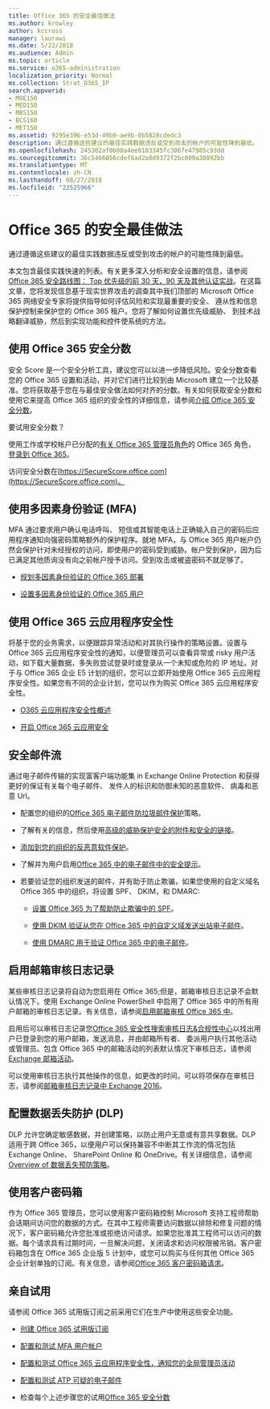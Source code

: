 ```yaml
---
title: Office 365 的安全最佳做法
ms.author: krowley
author: kccross
manager: laurawi
ms.date: 5/22/2018
ms.audience: Admin
ms.topic: article
ms.service: o365-administration
localization_priority: Normal
ms.collection: Strat_O365_IP
search.appverid:
- MOE150
- MED150
- MBS150
- BCS160
- MET150
ms.assetid: 9295e396-e53d-49b9-ae9b-0b5828cdedc3
description: 通过遵循这些建议的最佳实践数据违反或受到攻击的帐户的可能性降到最低。
ms.openlocfilehash: 245302af0b08a4ee8183345fc386fe47985c93dd
ms.sourcegitcommit: 36c5466056cdef6ad2a8d9372f2bc009a30892bb
ms.translationtype: MT
ms.contentlocale: zh-CN
ms.lasthandoff: 08/27/2018
ms.locfileid: "22525966"
---
```

# <a name="security-best-practices-for-office-365"></a>Office 365 的安全最佳做法

通过遵循这些建议的最佳实践数据违反或受到攻击的帐户的可能性降到最低。
  
本文包含最佳实践快速的列表。有关更多深入分析和安全设置的信息，请参阅[Office 365 安全路线图： Top 优先级的前 30 天，90 天及其他认证实战](security-roadmap.md)。在这篇文章，您将发现信息基于现实世界攻击的调查其中我们顶部的 Microsoft Office 365 网络安全专家将提供指导如何评估风险和实现最重要的安全、 遵从性和信息保护控制来保护您的 Office 365 租户。您将了解如何设置优先级威胁、 到技术战略翻译威胁，然后到实现功能和控件使系统的方法。
  
## <a name="use-office-365-secure-score"></a>使用 Office 365 安全分数

安全 Score 是一个安全分析工具，建议您可以以进一步降低风险。安全分数查看您的 Office 365 设置和活动，并对它们进行比较到由 Microsoft 建立一个比较基准。您将获取基于您在与最佳安全做法如何对齐的分数。有关如何获取安全分数和使用它来提高 Office 365 组织的安全性的详细信息，请参阅[介绍 Office 365 安全分数](office-365-secure-score.md)。
  
要试用安全分数？
  
使用工作或学校帐户已分配的[有关 Office 365 管理员角色](https://support.office.com/article/da585eea-f576-4f55-a1e0-87090b6aaa9d)的 Office 365 角色，[登录到 Office 365](https://www.office.com/signin)。
  
访问安全分数在[https://SecureScore.office.com](https://SecureScore.office.com)。
  
## <a name="use-multi-factor-authentication-mfa"></a>使用多因素身份验证 (MFA)

MFA 通过要求用户确认电话呼叫、 短信或其智能电话上正确输入自己的密码后应用程序通知向强密码策略额外的保护程序。就地 MFA，与 Office 365 用户帐户仍然会保护针对未经授权的访问，即使用户的密码受到威胁。帐户受到保护，因为后已满足其他质询没有向之前帐户授予访问。受到攻击或被盗密码不就足够了。
  
- [规划多因素身份验证的 Office 365 部署](https://support.office.com/article/043807b2-21db-4d5c-b430-c8a6dee0e6ba)
    
- [设置多因素身份验证的 Office 365 用户](https://support.office.com/article/8f0454b2-f51a-4d9c-bcde-2c48e41621c6)
    
## <a name="use-office-365-cloud-app-security"></a>使用 Office 365 云应用程序安全性

将基于您的业务需求，以便跟踪异常活动和对其执行操作的策略设置。设置与 Office 365 云应用程序安全性的通知，以便管理员可以查看异常或 risky 用户活动，如下载大量数据，多失败尝试登录时或登录从一个未知或危险的 IP 地址。对于与 Office 365 企业 E5 计划的组织，您可以立即开始使用 Office 365 云应用程序安全性。如果您有不同的企业计划，您可以作为购买 Office 365 云应用程序安全性。
  
- [O365 云应用程序安全性概述](office-365-cas-overview.md)
    
- [开启 Office 365 云应用安全](turn-on-office-365-cas.md)
    
## <a name="secure-mail-flow"></a>安全邮件流

通过电子邮件传输的实现富客户端功能集 in Exchange Online Protection 和获得更好的保证有关每个电子邮件、 发件人的标识和防御未知的恶意软件、 病毒和恶意 Url。
  
- 配置您的组织的[Office 365 电子邮件防垃圾邮件保护](anti-spam-protection.md)策略。 
    
- 了解有关的信息，然后使用[高级的威胁保护安全的附件和安全的链接](https://technet.microsoft.com/library/mt148491.aspx)。
    
- [添加到您的组织的反恶意软件保护](https://technet.microsoft.com/en-us/library/jj200669%28v=exchg.150%29.aspx)。
    
- 了解并为用户启用[Office 365 中的电子邮件中的安全提示](safety-tips-in-office-365.md)。 
    
- 若要验证您的组织发送的邮件，并有助于防止欺骗，如果您使用的自定义域名 Office 365 中的组织，将设置 SPF、 DKIM，和 DMARC:
    
  - [设置 Office 365 为了帮助防止欺骗中的 SPF](https://technet.microsoft.com/en-us/library/dn789058%28v=exchg.150%29.aspx)。
    
  - [使用 DKIM 验证从您在 Office 365 中的自定义域发送出站电子邮件](https://technet.microsoft.com/en-us/library/dn789058%28v=exchg.150%29.aspx)。
    
  - [使用 DMARC 用于验证 Office 365 中的电子邮件](https://technet.microsoft.com/library/mt734386%28v=exchg.150%29.aspx)。
    
## <a name="enable-mailbox-audit-logging"></a>启用邮箱审核日志记录

某些审核日志记录将自动为您启用在 Office 365;但是，邮箱审核日志记录不会默认情况下。使用 Exchange Online PowerShell 中启用了 Office 365 中的所有用户邮箱的审核日志记录。有关信息，请参阅[启用邮箱审核 Office 365 中](https://go.microsoft.com/fwlink/p/?LinkID=626109)。
  
启用后可以审核日志记录您[Office 365 安全性搜索审核日志&amp;合规性中心](search-the-audit-log-in-security-and-compliance.md)以找出用户已登录到您的用户邮箱，发送消息，并由邮箱所有者、 委派用户执行其他活动或管理员。包含 Office 365 中的邮箱活动的列表默认情况下审核日志，请参阅[Exchange 邮箱活动](search-the-audit-log-in-security-and-compliance.md#exchange-mailbox-activities)。
  
可以使用审核日志执行其他操作的信息，如更改的时间，可以将项保存在审核日志，请参阅[邮箱审核日志记录中 Exchange 2016](https://technet.microsoft.com/en-us/library/ff459237%28v=exchg.160%29.aspx)。
  
## <a name="configure-data-loss-prevention-dlp"></a>配置数据丢失防护 (DLP)

DLP 允许您确定敏感数据，并创建策略，以防止用户无意或有意共享数据。DLP 适用于跨 Office 365，以便用户可以保持兼容不中断其工作流的情况包括 Exchange Online、 SharePoint Online 和 OneDrive。有关详细信息，请参阅[Overview of 数据丢失预防策略](data-loss-prevention-policies.md)。
  
## <a name="use-customer-lockbox"></a>使用客户密码箱

作为 Office 365 管理员，您可以使用客户密码箱控制 Microsoft 支持工程师帮助会话期间访问您的数据的方式。在其中工程师需要访问数据以排除和修复问题的情况下，客户密码箱允许您批准或拒绝访问请求。如果您批准其工程师可以访问的数据。每个请求具有过期时间，一旦解决问题，关闭请求和访问权限被吊销。客户密码箱包含在 Office 365 企业版 5 计划中，或您可以购买与任何其他 Office 365 企业计划单独的订阅。有关信息，请参阅[Office 365 客户密码箱请求](https://support.office.com/article/36f9cdd1-e64c-421b-a7e4-4a54d16440a2)。
  
## <a name="try-it-yourself"></a>亲自试用
<a name="SecureScore"> </a>

请参阅 Office 365 试用版订阅之前采用它们在生产中使用这些安全功能。
  
- [创建 Office 365 试用版订阅](https://technet.microsoft.com/library/mt736406.aspx)
    
- [配置和测试 MFA 用户帐户](https://technet.microsoft.com/library/mt492459.aspx)
    
- [配置和测试 Office 365 云应用程序安全性，通知您的全局管理员活动](https://technet.microsoft.com/library/mt757250.aspx)
    
- [配置和测试 ATP 可疑的电子邮件](https://technet.microsoft.com/library/mt490479.aspx)
    
- 检查每个上述步骤您的试用[Office 365 安全分数](https://securescore.office.com/) 
    

